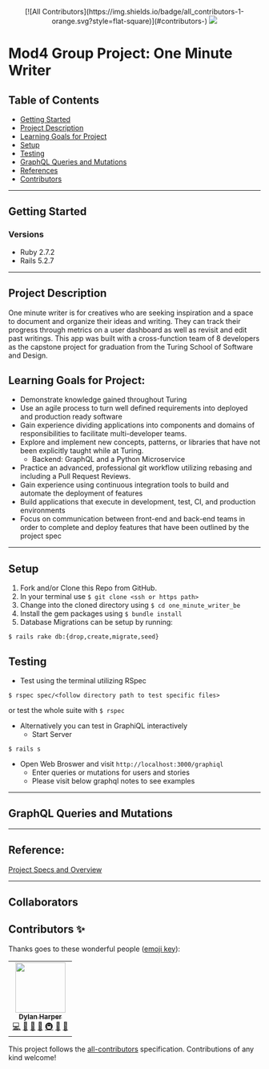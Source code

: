 <p align="center">
<!-- ALL-CONTRIBUTORS-BADGE:START - Do not remove or modify this section -->
[![All Contributors](https://img.shields.io/badge/all_contributors-1-orange.svg?style=flat-square)](#contributors-)
<!-- ALL-CONTRIBUTORS-BADGE:END -->
  <img src="https://user-images.githubusercontent.com/88853324/161361762-58350194-9b14-47b0-afc2-48632ef04d51.png">
</p>


# Mod4 Group Project: One Minute Writer


## Table of Contents
- <a href="#getting-started">Getting Started</a>
- <a href="#project-description">Project Description</a>
- <a href="#learning-goals-for-project">Learning Goals for Project</a>
- <a href="#setup">Setup</a>
- <a href="#testing">Testing</a>
- <a href="#graphql-queries-and-mutations">GraphQL Queries and Mutations</a>
- <a href="#references">References</a>
- <a href="#contributors">Contributors</a>

----------

## Getting Started

### Versions

- Ruby 2.7.2
- Rails 5.2.7

----------

## Project Description

One minute writer is for creatives who are seeking inspiration and a space to document and organize their ideas and writing. They can track their progress through metrics on a user dashboard as well as revisit and edit past writings. This app was built with a cross-function team of 8 developers as the capstone project for graduation from the Turing School of Software and Design.

## Learning Goals for Project:

- Demonstrate knowledge gained throughout Turing
- Use an agile process to turn well defined requirements into deployed and production ready software
- Gain experience dividing applications into components and domains of responsibilities to facilitate multi-developer teams.
- Explore and implement new concepts, patterns, or libraries that have not been explicitly taught while at Turing.
  - Backend: GraphQL and a Python Microservice
- Practice an advanced, professional git workflow utilizing rebasing and including a Pull Request Reviews.
- Gain experience using continuous integration tools to build and automate the deployment of features
- Build applications that execute in development, test, CI, and production environments
- Focus on communication between front-end and back-end teams in order to complete and deploy features that have been outlined by the project spec

----------
## Setup
1. Fork and/or Clone this Repo from GitHub.
2. In your terminal use `$ git clone <ssh or https path>`
3. Change into the cloned directory using `$ cd one_minute_writer_be`
4. Install the gem packages using `$ bundle install`
5. Database Migrations can be setup by running:
```shell
$ rails rake db:{drop,create,migrate,seed}
```

## Testing
 - Test using the terminal utilizing RSpec
 ```shell
 $ rspec spec/<follow directory path to test specific files>
 ```
   or test the whole suite with `$ rspec`
- Alternatively you can test in GraphiQL interactively
  - Start Server
```shell
$ rails s
```
 - Open Web Broswer and visit `http://localhost:3000/graphiql`
   - Enter queries or mutations for users and stories
   - Please visit below graphql notes to see examples
----------
   
## GraphQL Queries and Mutations

----------

## Reference:

[Project Specs and Overview](https://mod4.turing.edu/projects/capstone/expectations.html)

----------

## Collaborators


## Contributors ✨

Thanks goes to these wonderful people ([emoji key](https://allcontributors.org/docs/en/emoji-key)):

<!-- ALL-CONTRIBUTORS-LIST:START - Do not remove or modify this section -->
<!-- prettier-ignore-start -->
<!-- markdownlint-disable -->
<table>
  <tr>
    <td align="center"><a href="https://github.com/dylan-harper"><img src="https://avatars.githubusercontent.com/u/39470230?v=4?s=100" width="100px;" alt=""/><br /><sub><b>Dylan Harper</b></sub></a><br /><a href="https://github.com/one-minute-writer/one_minute_writer_be/commits?author=dylan-harper" title="Code">💻</a> <a href="https://github.com/one-minute-writer/one_minute_writer_be/commits?author=dylan-harper" title="Documentation">📖</a> <a href="#design-dylan-harper" title="Design">🎨</a> <a href="#ideas-dylan-harper" title="Ideas, Planning, & Feedback">🤔</a> <a href="#infra-dylan-harper" title="Infrastructure (Hosting, Build-Tools, etc)">🚇</a> <a href="https://github.com/one-minute-writer/one_minute_writer_be/pulls?q=is%3Apr+reviewed-by%3Adylan-harper" title="Reviewed Pull Requests">👀</a> <a href="#projectManagement-dylan-harper" title="Project Management">📆</a></td>
  </tr>
</table>

<!-- markdownlint-restore -->
<!-- prettier-ignore-end -->

<!-- ALL-CONTRIBUTORS-LIST:END -->

This project follows the [all-contributors](https://github.com/all-contributors/all-contributors) specification. Contributions of any kind welcome!